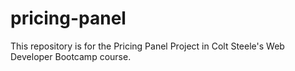 # pricing-panel
This repository is for the Pricing Panel Project in Colt Steele's Web Developer Bootcamp course.

